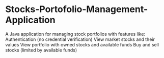 # Stocks-Portofolio-Management-Application
A Java application for managing stock portfolios with features like:  Authentication (no credential verification) View market stocks and their values View portfolio with owned stocks and available funds Buy and sell stocks (limited by available funds)
